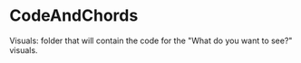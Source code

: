 # CodeAndChords

Visuals:  folder that will contain the code for the "What do you want to see?" visuals.
